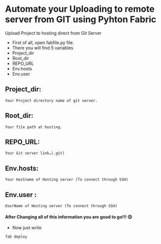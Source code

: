 # Automate your Uploading to remote server from GIT using Pyhton Fabric

Upload Project to hosting direct from Git Server

*	First of all, open fabfile.py file. 
*	There you will find 5 variables
*	Project_dir
*	Root_dir
*	REPO_URL
*	Env.hosts
*	Env.user

## Project_dir:

	Your Project directory name of git server.

## Root_dir:

	Your file path at hosting.

 ## REPO_URL:

	Your Git server link…(.git)

## Env.hosts:

	Your Hostname of Hosting server (To connect through SSH)

## Env.user :
	UserName of Hosting server (To connect through SSH)
 
 #### After Changing all of this information you are good to go!!! 😊 
 
 * Now just write
 ```
 fab deploy
```


